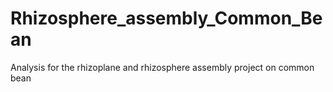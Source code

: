 # Rhizosphere_assembly_Common_Bean
 Analysis for the rhizoplane and rhizosphere assembly project on common bean
